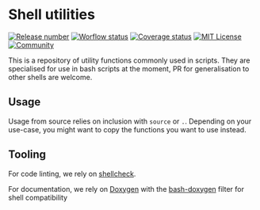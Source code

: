 # Shell utilities

[![Release number](https://shields.io/github/v/release/Ayowel/shell-utilities)](https://github.com/Ayowel/shell-utilities/releases/latest) [![Worflow status](https://shields.io/github/workflow/status/Ayowel/shell-utilities/Main)](https://github.com/Ayowel/shell-utilities/actions) [![Coverage status](https://shields.io/codecov/c/github/Ayowel/shell-utilities)](https://codecov.io/github/Ayowel/shell-utilities/) [![MIT License](https://img.shields.io/badge/license-MIT-blue.svg)](https://mit-license.org/) [![Community](https://img.shields.io/badge/Contributions-open-green.svg)](https://github.com/Ayowel/images-createrepo/pulls) 

This is a repository of utility functions commonly used in scripts. They are specialised for use in bash scripts at the moment, PR for generalisation to other shells are welcome.

## Usage

Usage from source relies on inclusion with `source` or `.`. Depending on your use-case, you might want to copy the functions you want to use instead.

## Tooling

For code linting, we rely on [shellcheck](https://github.com/koalaman/shellcheck).

For documentation, we rely on [Doxygen](https://github.com/doxygen/doxygen) with the [bash-doxygen](https://github.com/Anvil/bash-doxygen) filter for shell compatibility

